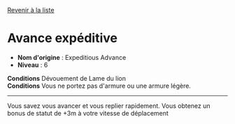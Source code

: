 [Revenir à la liste](..)

# Avance expéditive

 * **Nom d'origine** : Expeditious Advance
 * **Niveau** : 6


<p><span id="ctl00_MainContent_DetailedOutput"><strong>Conditions</strong> Dévouement de Lame du lion<br><strong>Conditions</strong> Vous ne portez pas d'armure ou une armure légère.<br></span></p>
<hr>
<p>Vous savez vous avancer et vous replier rapidement. Vous obtenez un bonus de statut de +3m à votre vitesse de déplacement&nbsp;</p>